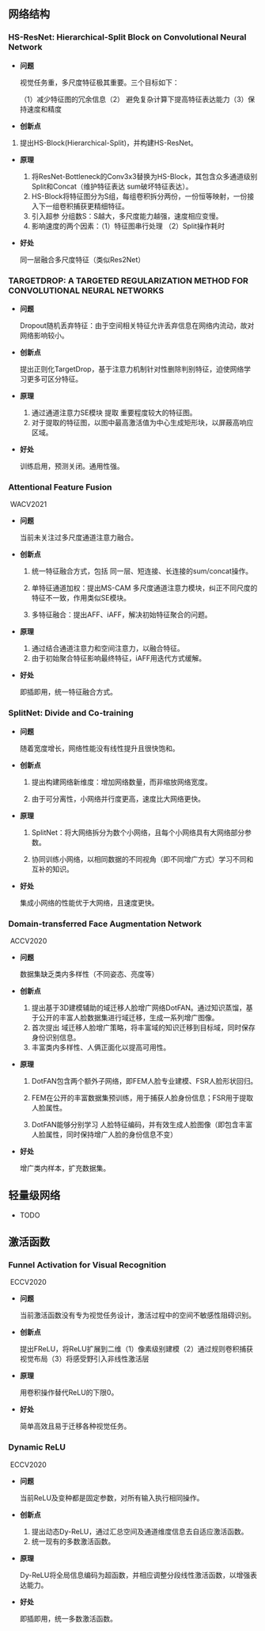 ## 网络结构

### HS-ResNet: Hierarchical-Split Block on Convolutional Neural Network

- **问题**

  视觉任务重，多尺度特征极其重要。三个目标如下：

  （1）减少特征图的冗余信息（2） 避免复杂计算下提高特征表达能力（3）保持速度和精度

- **创新点**

1. 提出HS-Block(Hierarchical-Split)，并构建HS-ResNet。

- **原理**

  1. 将ResNet-Bottleneck的Conv3x3替换为HS-Block，其包含众多通道级别Split和Concat（维护特征表达   sum破坏特征表达）。
  2. HS-Block将特征图分为S组，每组卷积拆分两份，一份恒等映射，一份接入下一组卷积捕获更精细特征。
  3. 引入超参 分组数S：S越大，多尺度能力越强，速度相应变慢。
  4. 影响速度的两个因素：（1）特征图串行处理 （2）Split操作耗时

- **好处**

  同一层融合多尺度特征（类似Res2Net）

### TARGETDROP: A TARGETED REGULARIZATION METHOD FOR CONVOLUTIONAL NEURAL NETWORKS

- **问题**

  Dropout随机丢弃特征：由于空间相关特征允许丢弃信息在网络内流动，故对网络影响较小。

- **创新点**

  提出正则化TargetDrop，基于注意力机制针对性删除判别特征，迫使网络学习更多可区分特征。

- **原理**

  1. 通过通道注意力SE模块 提取 重要程度较大的特征图。
  2. 对于提取的特征图，以图中最高激活值为中心生成矩形块，以屏蔽高响应区域。

- **好处**

  训练启用，预测关闭。通用性强。

### Attentional Feature Fusion

​	WACV2021	

- **问题**

  当前未关注过多尺度通道注意力融合。

- **创新点**

  1. 统一特征融合方式，包括 同一层、短连接、长连接的sum/concat操作。

  2. 单特征通道加权：提出MS-CAM 多尺度通道注意力模块，纠正不同尺度的特征不一致，作用类似SE模块。
  3. 多特征融合：提出AFF、iAFF，解决初始特征聚合的问题。

- **原理**

  1. 通过结合通道注意力和空间注意力，以融合特征。
  2. 由于初始聚合特征影响最终特征，iAFF用迭代方式缓解。

- **好处**

  即插即用，统一特征融合方式。

### SplitNet: Divide and Co-training

- **问题**

  随着宽度增长，网络性能没有线性提升且很快饱和。

- **创新点**

  1. 提出构建网络新维度：增加网络数量，而非缩放网络宽度。

  2. 由于可分离性，小网络并行度更高，速度比大网络更快。

- **原理**

  1. SplitNet：将大网络拆分为数个小网络，且每个小网络具有大网络部分参数。

  2. 协同训练小网络，以相同数据的不同视角（即不同增广方式）学习不同和互补的知识。

- **好处**

  集成小网络的性能优于大网络，且速度更快。

### Domain-transferred Face Augmentation Network

​	ACCV2020

- **问题**

  数据集缺乏类内多样性（不同姿态、亮度等）

- **创新点**

  1. 提出基于3D建模辅助的域迁移人脸增广网络DotFAN。通过知识蒸馏，基于公开的丰富人脸数据集进行域迁移，生成一系列增广图像。
  2. 首次提出 域迁移人脸增广策略，将丰富域的知识迁移到目标域，同时保存身份识别信息。
  3. 丰富类内多样性、人俩正面化以提高可用性。

- **原理**

  1. DotFAN包含两个额外子网络，即FEM人脸专业建模、FSR人脸形状回归。

  2. FEM在公开的丰富数据集预训练，用于捕获人脸身份信息；FSR用于提取人脸属性。
  3. DotFAN能够分别学习 人脸特征编码，并有效生成人脸图像（即包含丰富人脸属性，同时保持增广人脸的身份信息不变）

- **好处**

  增广类内样本，扩充数据集。



## 轻量级网络

- TODO

## 激活函数

### Funnel Activation for Visual Recognition

​	ECCV2020	

- **问题**

  当前激活函数没有专为视觉任务设计，激活过程中的空间不敏感性阻碍识别。

- **创新点** 

  提出FReLU，将ReLU扩展到二维（1）像素级别建模（2）通过规则卷积捕获视觉布局（3）将感受野引入非线性激活层

- **原理**

  用卷积操作替代ReLU的下限0。

- **好处**

  简单高效且易于迁移各种视觉任务。

### Dynamic ReLU

​	ECCV2020	

- **问题** 

  当前ReLU及变种都是固定参数，对所有输入执行相同操作。

- **创新点**

  1. 提出动态Dy-ReLU，通过汇总空间及通道维度信息去自适应激活函数。
  2. 统一现有的多数激活函数。

- **原理**

  Dy-ReLU将全局信息编码为超函数，并相应调整分段线性激活函数，以增强表达能力。

- **好处**

  即插即用，统一多数激活函数。